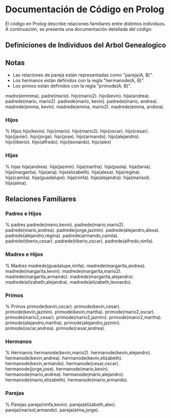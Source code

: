 # Documentación de Código en Prolog

El código en Prolog describe relaciones familiares entre distintos individuos. A continuación, se presenta una documentación detallada del código:

## Definiciones de Individuos del Arbol Genealogico

## Notas

- Las relaciones de pareja están representadas como "pareja(A, B)".
- Los hermanos están definidos con la regla "hermanode(A, B)".
- Los primos están definidos con la regla "primode(A, B)".


madre(emmma).
padre(mario).
hijo(mario2).
hijo(kevin).
hija(andrea).
padrede(mario, mario2).
padrede(mario, kevin).
padrede(mario, andrea).
madrede(emma, kevin).
madrede(emma, mario2).
madrede(emma, andrea).

### Hijos

% Hijos
hijo(kevin).
hijo(mario).
hijo(mario2).
hijo(oscar).
hijo(cesar).
hijo(javier).
hijo(jorge).
hijo(jose).
hijo(armando).
hijo(alejandro).
hijo(tiberio).
hijo(alfredo).
hijo(leonardo).
hijo(alex)

### Hijas

% hijas
hija(andrea).
hija(jazmin).
hija(martha).
hija(paola).
hija(tania).
hija(margarita).
hija(ana).
hija(elizabeth).
hija(alexa).
hija(regina).
hija(camila).
hija(guadalupe).
hija(ninfa).
hija(alejandra).
hija(marisol).
hija(alma).

## Relaciones Familiares

### Padres e Hijos

% padres
padrede(mario,kevin).
padrede(mario,mario2).
padrede(mario,andrea).
padrede(jorge,jazmin).
padrede(alejandro,alexa).
padrede(alejandro,regina).
padrede(armando,camila).
padrede(tiberio,cesar).
padrede(tiberio,oscar).
padrede(alfredo,ninfa).

### Madres e Hijos

% Madres
madrede(guadalupe,ninfa).
madrede(margarita,andrea).
madrede(margarita,kevin).
madrede(margarita,mario2).
madrede(margarita,armando).
madrede(margarita,alejandro).
madrede(elizabeth,alejandra).
madrede(elizabeth,leonardo).


### Primos


% Primos 
primode(kevin,oscar).
primode(kevin,cesar).
primode(kevin,jazmin).
primode(kevin,martha).
primode(mario2,oscar).
primode(mario2,cesar).
primode(mario2,jazmin).
primode(mario2,martha).
primode(alejandro,martha).
primode(alejandro,jazmin).
primode(oscar,andrea).
primode(cesar,andrea).

### Hermanos

% Hermanos
hermanode(kevin,mario2).
hermanode(kevin,alejandro).
hermanode(kevin,andrea).
hermanode(kevin,elizabeth).
hermanode(kevin,armando).
hermanode(cesar,oscar).
hermanode(jorge,jose).
hermanode(mario,kevin).
hermanode(mario,andrea).
hermanode(mario,alejandro).
hermanode(mario,elizabeth).
hermanode(mario,armando).

### Parejas


% Parejas
pareja(ninfa,kevin).
pareja(elizabeth,alex).
pareja(marisol,armando).
pareja(alma,jorge).